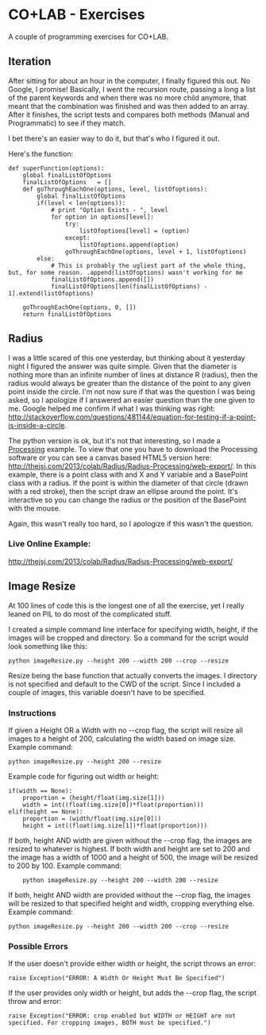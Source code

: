 CO+LAB - Exercises
==============

A couple of programming exercises for CO+LAB.

## Iteration

After sitting for about an hour in the computer, I finally figured this out. No Google, I promise! Basically, I went the recursion route, passing a long a list of the parent keywords and when there was no more child anymore, that meant that the combination was finished and was then added to an array. After it finishes, the script tests and compares both methods (Manual and Programmatic) to see if they match.

I bet there's an easier way to do it, but that's who I figured it out.

Here's the function:

	def superFunction(options):
	    global finalListOfOptions
	    finalListOfOptions   = []
	    def goThroughEachOne(options, level, listOfoptions):
	        global finalListOfOptions
	        if(level < len(options)):
	            # print "Option Exists - ", level
	            for option in options[level]:
	                try:
	                    listOfoptions[level] = (option)
	                except:
	                    listOfoptions.append(option)
	                goThroughEachOne(options, level + 1, listOfoptions)
	        else:
	            # This is probably the ugliest part of the whole thing, but, for some reason. .append(listOfoptions) wasn't working for me
	            finalListOfOptions.append([])
	            finalListOfOptions[len(finalListOfOptions) - 1].extend(listOfoptions)

	    goThroughEachOne(options, 0, [])
	    return finalListOfOptions

## Radius

I was a little scared of this one yesterday, but thinking about it yesterday night I figured the answer was quite simple. Given that the diameter is nothing more than an infinite number of lines at distance R (radius), then the radius would always be greater than the distance of the point to any given point inside the circle. I'm not now sure if that was the question I was being asked, so I apologize if I answered an easier question than the one given to me. Google helped me confirm if what I was thinking was right: <http://stackoverflow.com/questions/481144/equation-for-testing-if-a-point-is-inside-a-circle>.

The python version is ok, but it's not that interesting, so I made a [Processing](http://processing.org/) example. To view that one you have to download the Processing software or you can see a canvas based HTML5 version here: <http://thejsj.com/2013/colab/Radius/Radius-Processing/web-export/>. In this example, there is a point class with and X and Y variable and a BasePoint class with a radius. If the point is within the diameter of that circle (drawn with a red stroke), then the script draw an ellipse around the point. It's interactive so you can change the radius or the position of the BasePoint with the mouse.

Again, this wasn't really too hard, so I apologize if this wasn't the question.

### Live Online Example:

http://thejsj.com/2013/colab/Radius/Radius-Processing/web-export/

## Image Resize

At 100 lines of code this is the longest one of all the exercise, yet I really leaned on PIL to do most of the complicated stuff. 

I created a simple command line interface for specifying width, height, if the images will be cropped and directory. So a command for the script would look something like this: 

	python imageResize.py --height 200 --width 200 --crop --resize

Resize being the base function that actually converts the images. I directory is not specified and default to the CWD of the script. Since I included a couple of images, this variable doesn't have to be specified. 

### Instructions

If given a Height OR a Width with no --crop flag, the script will resize all images to a height of 200, calculating the width based on image size. Example command:

	python imageResize.py --height 200 --resize

Example code for figuring out width or height: 

	if(width == None):
	    proportion = (height/float(img.size[1]))
	    width = int((float(img.size[0])*float(proportion)))
	elif(height == None):
	    proportion = (width/float(img.size[0]))
	    height = int((float(img.size[1])*float(proportion)))

If both, height AND width are given without the --crop flag, the images are resized to whatever is highest. If both width and height are set to 200 and the image has a width of 1000 and a height of 500, the image will be resized to 200 by 100. Example command: 

		python imageResize.py --height 200 --width 200 --resize

If both, height AND width are provided without the --crop flag, the images will be resized to that specified height and width, cropping everything else. Example command: 

	python imageResize.py --height 200 --width 200 --crop --resize

### Possible Errors

If the user doesn't provide either width or height, the script throws an error: 

	raise Exception("ERROR: A Width Or Height Must Be Specified")

If the user provides only width or height, but adds the --crop flag, the script throw and error:

	raise Exception("ERROR: crop enabled but WIDTH or HEIGHT are not specified. For cropping images, BOTH must be specified.")